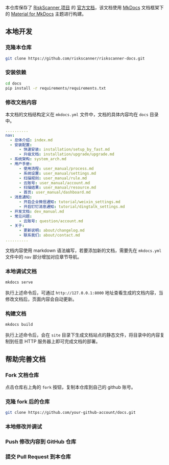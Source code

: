 本仓库保存了 [RiskScanner 项目]() 的 [官方文档](https://docs.riskscanner.io)，该文档使用 [MkDocs]() 文档框架下的 [Material for MkDocs]() 主题进行构建。

## 本地开发

### 克隆本仓库

```bash
git clone https://github.com/riskscanner/riskscanner-docs.git
```

### 安装依赖

```bash
cd docs
pip install -r requirements/requirements.txt
```

### 修改文档内容

本文档的文档结构定义在 `mkdocs.yml` 文件中，文档的具体内容均在 `docs` 目录中。

```yaml
..........
nav:
  - 总体介绍: index.md
  - 安装配置:
      - 快速安装: installation/setup_by_fast.md
      - 升级文档: installation/upgrade/upgrade.md
  - 系统架构: system_arch.md
  - 用户手册:
      - 使用流程: user_manual/process.md
      - 系统设置: user_manual/settings.md
      - 扫描规则: user_manual/rule.md
      - 云账号: user_manual/account.md
      - 扫描结果: user_manual/resource.md
      - 首页: user_manual/dashboard.md
  - 消息通知:
      - 开启企业微信通知: tutorial/weixin_settings.md
      - 开启钉钉消息通知: tutorial/dingtalk_settings.md
  - 开发文档: dev_manual.md
  - 常见问题:
      - 云账号: question/account.md
  - 关于:
      - 更新说明: about/changelog.md
      - 联系我们: about/contact.md
..........
```

文档内容使用 markdown 语法编写，若要添加新的文档，需要先在 `mkdocs.yml` 文件中的 `nav` 部分增加对应章节导航。

### 本地调试文档

```bash
mkdocs serve
```

执行上述命令后，可通过 `http://127.0.0.1:8000` 地址查看生成的文档内容，当修改文档后，页面内容会自动更新。

### 构建文档

```bash
mkdocs build
```

执行上述命令后，会在 `site` 目录下生成文档站点的静态文件，将目录中的内容复制到任意 HTTP 服务器上即可完成文档的部署。

## 帮助完善文档

### Fork 文档仓库

点击仓库右上角的 `fork` 按钮，复制本仓库到自己的 github 账号。

### 克隆 fork 后的仓库

```bash
git clone https://github.com/your-github-account/docs.git
```

### 本地修改并调试

### Push 修改内容到 GitHub 仓库

### 提交 Pull Request 到本仓库
